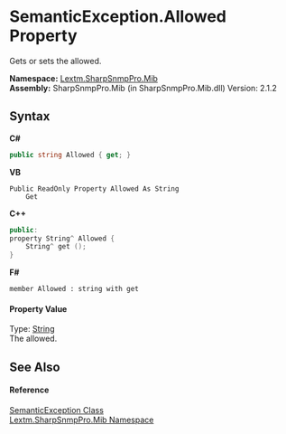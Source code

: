 # SemanticException.Allowed Property 
 

Gets or sets the allowed.

**Namespace:**&nbsp;<a href="N_Lextm_SharpSnmpPro_Mib">Lextm.SharpSnmpPro.Mib</a><br />**Assembly:**&nbsp;SharpSnmpPro.Mib (in SharpSnmpPro.Mib.dll) Version: 2.1.2

## Syntax

**C#**<br />
``` C#
public string Allowed { get; }
```

**VB**<br />
``` VB
Public ReadOnly Property Allowed As String
	Get
```

**C++**<br />
``` C++
public:
property String^ Allowed {
	String^ get ();
}
```

**F#**<br />
``` F#
member Allowed : string with get

```


#### Property Value
Type: <a href="https://docs.microsoft.com/dotnet/api/system.string" target="_blank" rel="noopener noreferrer">String</a><br />The allowed.

## See Also


#### Reference
<a href="T_Lextm_SharpSnmpPro_Mib_SemanticException">SemanticException Class</a><br /><a href="N_Lextm_SharpSnmpPro_Mib">Lextm.SharpSnmpPro.Mib Namespace</a><br />